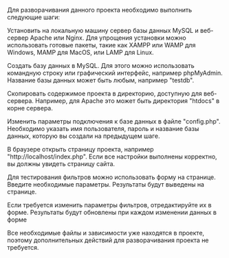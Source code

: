 Для разворачивания данного проекта необходимо выполнить следующие шаги:

Установить на локальную машину сервер базы данных MySQL и веб-сервер Apache или Nginx. Для упрощения установки можно использовать готовые пакеты, такие как XAMPP или WAMP для Windows, MAMP для MacOS, или LAMP для Linux.

Создать базу данных в MySQL. Для этого можно использовать командную строку или графический интерфейс, например phpMyAdmin. Название базы данных может быть любым, например "testdb".

Скопировать содержимое проекта в директорию, доступную для веб-сервера. Например, для Apache это может быть директория "htdocs" в корне сервера.

Изменить параметры подключения к базе данных в файле "config.php". Необходимо указать имя пользователя, пароль и название базы данных, которую вы создали на предыдущем шаге.

В браузере открыть страницу проекта, например "http://localhost/index.php". Если все настройки выполнены корректно, вы должны увидеть страницу сайта.

Для тестирования фильтров можно использовать форму на странице. Введите необходимые параметры. Результаты будут выведены на странице.

Если требуется изменить параметры фильтров, отредактируйте их в форме. Результаты будут обновлены при каждом изменении данных в форме

Все необходимые файлы и зависимости уже находятся в проекте, поэтому дополнительных действий для разворачивания проекта не требуется.
